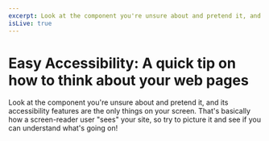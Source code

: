 ```yaml
---
excerpt: Look at the component you're unsure about and pretend it, and its accessibility features are the only things on your screen. That's basically how a screen-reader user "sees" your site, so try to picture it and see if you can understand what's going on! 
isLive: true
---
```


# Easy Accessibility: A quick tip on how to think about your web pages
Look at the component you're unsure about and pretend it, and its accessibility features are the only things on your screen. That's basically how a screen-reader user "sees" your site, so try to picture it and see if you can understand what's going on! 